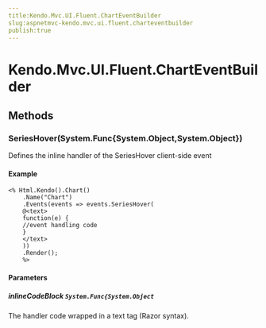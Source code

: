 ```yaml
---
title:Kendo.Mvc.UI.Fluent.ChartEventBuilder
slug:aspnetmvc-kendo.mvc.ui.fluent.charteventbuilder
publish:true
---
```


# Kendo.Mvc.UI.Fluent.ChartEventBuilder

## Methods

### SeriesHover(System.Func{System.Object,System.Object})
Defines the inline handler of the SeriesHover client-side event

#### Example
    <% Html.Kendo().Chart()
        .Name("Chart")
        .Events(events => events.SeriesHover(
        @<text>
        function(e) {
        //event handling code
        }
        </text>
        ))
        .Render();
        %>

#### Parameters

##### inlineCodeBlock `System.Func{System.Object`
The handler code wrapped in a text tag (Razor syntax).